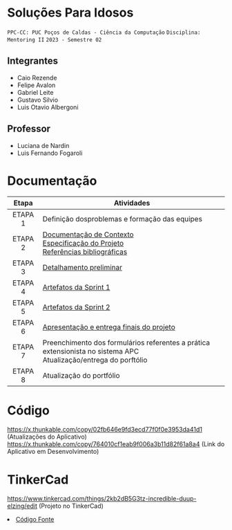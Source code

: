 # Soluções Para Idosos

`PPC-CC: PUC Poços de Caldas - Ciência da Computação`
`Disciplina: Mentoring II`
`2023 - Semestre 02`

## Integrantes

- Caio Rezende
- Felipe Avalon
- Gabriel Leite
- Gustavo Silvio
- Luis Otavio Albergoni

## Professor

- Luciana de Nardin
- Luis Fernando Fogaroli

# Documentação

| Etapa   |  Atividades |
|  :----:   | ----------- |
| ETAPA 1 | Definição dosproblemas e formação das equipes |
| ETAPA 2 | <a href="docs/1-Documentação de Contexto.md"> Documentação de Contexto</a> <br> <a href="docs/2-Especificação do Projeto.md"> Especificação do Projeto</a> <br> <a href="docs/7-Referências.md"> Referências bibliográficas</a>|
| ETAPA 3 | <a href="docs/3-Detalhamento preliminar.md"> Detalhamento preliminar </a> |
| ETAPA 4 | <a href="docs/4-Sprint 1.md"> Artefatos da Sprint 1</a> |
| ETAPA 5 | <a href="docs/5-Sprint 2.md"> Artefatos da Sprint 2</a> |
| ETAPA 6 | <a href="docs/6-Apresentação do Projeto.md"> Apresentação e entrega finais do projeto</a> |
| ETAPA 7 | Preenchimento dos formulários referentes a prática extensionista no sistema APC <br> Atualização/entrega do porftólio| 
| ETAPA 8 | Atualização do portfólio

# Código
https://x.thunkable.com/copy/02fb646e9fd3ecd77f0f0e3953da41d1 (Atualizações do Aplicativo)
https://x.thunkable.com/copy/764010cf1eab9f006a3b11d82f61a8a4 (Link do Aplicativo em Desenvolvimento)

# TinkerCad
https://www.tinkercad.com/things/2kb2dB5G3tz-incredible-duup-elzing/edit (Projeto no TinkerCad)


<li><a href="src/README.md"> Código Fonte</a></li>

